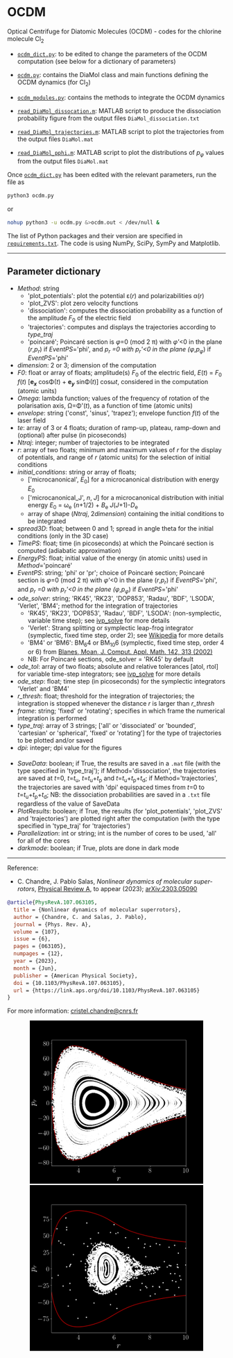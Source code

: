 # OCDM
Optical Centrifuge for Diatomic Molecules (OCDM) - codes for the chlorine molecule Cl<sub>2</sub>

- [`ocdm_dict.py`](https://github.com/cchandre/OCDM/blob/main/ocdm_dict.py): to be edited to change the parameters of the OCDM computation (see below for a dictionary of parameters)

- [`ocdm.py`](https://github.com/cchandre/OCDM/blob/main/ocdm.py): contains the DiaMol class and main functions defining the OCDM dynamics (for Cl<sub>2</sub>)

- [`ocdm_modules.py`](https://github.com/cchandre/OCDM/blob/main/ocdm_modules.py): contains the methods to integrate the OCDM dynamics

- [`read_DiaMol_dissocation.m`](https://github.com/cchandre/OCDM/blob/main/read_DiaMol_dissociation.m): MATLAB script to produce the dissociation probability figure from the output files `DiaMol_dissociation.txt` 

- [`read_DiaMol_trajectories.m`](https://github.com/cchandre/OCDM/blob/main/read_DiaMol_trajectories.m): MATLAB script to plot the trajectories from the output files `DiaMol.mat`

- [`read_DiaMol_pphi.m`](https://github.com/cchandre/OCDM/blob/main/read_DiaMol_pphi.m): MATLAB script to plot the distributions of *p*<sub>*&phi;*</sub> values from the output files `DiaMol.mat`

Once [`ocdm_dict.py`](https://github.com/cchandre/OCDM/blob/main/ocdm_dict.py) has been edited with the relevant parameters, run the file as 
```sh
python3 ocdm.py
```
or 
```sh
nohup python3 -u ocdm.py &>ocdm.out < /dev/null &
```
The list of Python packages and their version are specified in [`requirements.txt`](https://github.com/cchandre/OCDM/blob/main/requirements.txt). The code is using NumPy, SciPy, SymPy and Matplotlib. 
___
##  Parameter dictionary

- *Method*: string
   - 'plot_potentials': plot the potential &epsilon;(*r*) and polarizabilities &alpha;(*r*)
   - 'plot_ZVS': plot zero velocity functions
   - 'dissociation': computes the dissociation probability as a function of the amplitude *F*<sub>0</sub> of the electric field
   - 'trajectories': computes and displays the trajectories according to *type_traj*
   - 'poincaré'; Poincaré section is *&phi;*=0 (mod 2 &pi;) with *&phi;'*<0 in the plane (*r*,*p*<sub>*r*</sub>) if *EventPS*='phi', and *p<sub>*r*</sub> =0 with *p<sub>*r*</sub>'<0 in the plane (*&phi;*,*p*<sub>*&phi;*</sub>) if *EventPS*='phi'
- *dimension*: 2 or 3; dimension of the computation
- *F0*: float or array of floats; amplitude(s) *F*<sub>0</sub> of the electric field, *E*(*t*) = *F*<sub>0 </sub>*f*(*t*) [<b>e<sub>*x*</sub></b> cos&Phi;(*t*) + <b>e<sub>*y*</sub></b> sin&Phi;(*t*)] cos&omega;*t*, considered in the computation (atomic units)
- *Omega*: lambda function; values of the frequency of rotation of the polarisation axis, &Omega;=&Phi;'(*t*), as a function of time (atomic units)
- *envelope*: string ('const', 'sinus', 'trapez'); envelope function *f*(*t*) of the laser field
- *te*: array of 3 or 4 floats; duration of ramp-up, plateau, ramp-down and (optional) after pulse (in picoseconds)
- *Ntraj*: integer; number of trajectories to be integrated
- *r*: array of two floats; minimum and maximum values of *r* for the display of potentials, and range of *r* (atomic units) for the selection of initial conditions
- *initial_conditions*: string or array of floats; 
   - ['microcanonical', *E*<sub>0</sub>] for a microcanonical distribution with energy *E*<sub>0</sub>
   - ['microcanonical_J', *n*, *J*] for a microcanonical distribution with initial energy *E*<sub>0</sub> = &omega;<sub>e</sub> (*n*+1/2) + *B*<sub>e</sub> *J*(*J*+1)-*D*<sub>e</sub>
   - array of shape (*Ntraj*, 2*dimension*) containing the initial conditions to be integrated
- *spread3D*: float; between 0 and 1; spread in angle theta for the initial conditions (only in the 3D case)
- *TimePS*: float; time (in picoseconds) at which the Poincaré section is computed (adiabatic approximation)
- *EnergyPS*: float; initial value of the energy (in atomic units) used in *Method*='poincaré'
- *EventPS*: string; 'phi' or 'pr'; choice of Poincaré section; Poincaré section is *&phi;*=0 (mod 2 &pi;) with *&phi;'*<0 in the plane (*r*,*p*<sub>*r*</sub>) if *EventPS*='phi', and *p<sub>*r*</sub> =0 with *p<sub>*r*</sub>'<0 in the plane (*&phi;*,*p*<sub>*&phi;*</sub>) if *EventPS*='phi'
- *ode_solver*: string; 'RK45', 'RK23', 'DOP853', 'Radau', 'BDF', 'LSODA', 'Verlet', 'BM4'; method for the integration of trajectories
    - 'RK45', 'RK23', 'DOP853', 'Radau', 'BDF', 'LSODA': (non-symplectic, variable time step); see [ivp_solve](https://docs.scipy.org/doc/scipy/reference/generated/scipy.integrate.solve_ivp.html) for more details
    - 'Verlet': Strang splitting or symplectic leap-frog integrator (symplectic, fixed time step, order 2); see [Wikipedia](https://en.wikipedia.org/wiki/Strang_splitting) for more details
    - 'BM4' or 'BM6': BM<sub>6</sub>4 or BM<sub>10</sub>6 (symplectic, fixed time step, order 4 or 6) from [Blanes, Moan, J. Comput. Appl. Math. 142, 313 (2002)](https://doi.org/10.1016/S0377-0427(01)00492-7)
    - NB: For Poincaré sections, ode_solver = 'RK45' by default
- *ode_tol*: array of two floats; absolute and relative tolerances [atol, rtol] for variable time-step integrators; see [ivp_solve](https://docs.scipy.org/doc/scipy/reference/generated/scipy.integrate.solve_ivp.html) for more details
- *ode_step*: float; time step (in picoseconds) for the symplectic integrators 'Verlet' and 'BM4'
- *r_thresh*: float; threshold for the integration of trajectories; the integration is stopped whenever the distance *r* is larger than *r_thresh*
- *frame*: string; 'fixed' or 'rotating'; specifies in which frame the numerical integration is performed
- *type_traj*: array of 3 strings; ['all' or 'dissociated' or 'bounded', 'cartesian' or 'spherical', 'fixed' or 'rotating'] for the type of trajectories to be plotted and/or saved
- *dpi*: integer; dpi value for the figures 
####
- *SaveData*: boolean; if True, the results are saved in a `.mat` file (with the type specified in 'type_traj'); if Method='dissociation', the trajectories are saved at *t*=0, *t*=*t*<sub>u</sub>, *t*=*t*<sub>u</sub>+*t*<sub>p</sub> and *t*=*t*<sub>u</sub>+*t*<sub>p</sub>+*t*<sub>d</sub>; if Method='trajectories', the trajectories are saved with 'dpi' equispaced times from *t*=0 to *t*=*t*<sub>u</sub>+*t*<sub>p</sub>+*t*<sub>d</sub>; NB: the dissociation probabilities are saved in a `.txt` file regardless of the value of SaveData
- *PlotResults*: boolean; if True, the results (for 'plot_potentials', 'plot_ZVS' and 'trajectories') are plotted right after the computation (with the type specified in 'type_traj' for 'trajectories')
- *Parallelization*: int or string; int is the number of cores to be used, 'all' for all of the cores
- *darkmode*: boolean; if True, plots are done in dark mode

---
Reference: 
- C. Chandre, J. Pablo Salas, *Nonlinear dynamics of molecular super-rotors*, [Physical Review A](https://journals.aps.org/pra/), to appear (2023); [arXiv:2303.05090](https://arxiv.org/abs/2303.05090)
```bibtex
@article{PhysRevA.107.063105,
  title = {Nonlinear dynamics of molecular superrotors},
  author = {Chandre, C. and Salas, J. Pablo},
  journal = {Phys. Rev. A},
  volume = {107},
  issue = {6},
  pages = {063105},
  numpages = {12},
  year = {2023},
  month = {Jun},
  publisher = {American Physical Society},
  doi = {10.1103/PhysRevA.107.063105},
  url = {https://link.aps.org/doi/10.1103/PhysRevA.107.063105}
}
```
For more information: <cristel.chandre@cnrs.fr>

<p align="center">
  <img src="https://github.com/cchandre/OCDM/blob/main/Figure_2.png" alt="Example" width="400"/>
  <img src="https://github.com/cchandre/OCDM/blob/main/Figure_1.png" alt="Example" width="400"/>
</p>

